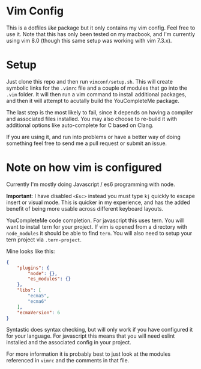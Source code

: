 
# Vim Config

This is a dotfiles *like* package but it only contains my vim config.  Feel
free to use it. Note that this has only been tested on my macbook, and I'm
currently using vim 8.0 (though this same setup was working with vim 7.3.x).

# Setup

Just clone this repo and then run `vimconf/setup.sh`. This will create symbolic
links for the `.vimrc` file and a couple of modules that go into the `.vim`
folder. It will then run a vim command to install additional packages, and then
it will attempt to acutally build the YouCompleteMe package.

The last step is the most likely to fail, since it depends on having a compiler
and associated files installed. You may also choose to re-build it with
additional options like auto-complete for C based on Clang.

If you are using it, and run into problems or have a better way of doing
something feel free to send me a pull request or submit an issue.

# Note on how vim is configured

Currently I'm mostly doing Javascript / es6 programming with node.

**Important**: I have disabled `<Esc>` instead you must type `kj` quickly to
escape insert or visual mode.  This is quicker in my experience, and has the
added benefit of being more usable across different keyboard layouts.

YouCompleteMe code completion.  For javascript this uses tern. You will want to
install tern for your project.  If vim is opened from a directory with
`node_modules` it should be able to find `tern`.  You will also need to setup
your tern project via `.tern-project`.

Mine looks like this:


```json
{
    "plugins": {
        "node": {},
        "es_modules": {}
    },
    "libs": [
        "ecma5",
        "ecma6"
    ],
    "ecmaVersion": 6
}
```

Syntastic does syntax checking, but will only work if you have configured it
for your language.  For javascript this means that you will need eslint
installed and the associated config in your project.

For more information it is probably best to just look at the modules referenced
in `vimrc` and the comments in that file.

